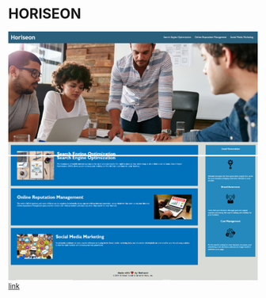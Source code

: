 # HORISEON

![screenshot](assets\images\Screenshot-2021-02-23-112441.png)
![screenshot](assets\images\Screenshot-2021-02-23-112530.png)
[link](https://shaimajobran.github.io/code-refactor/)